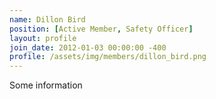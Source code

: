 ```yaml
---
name: Dillon Bird
position: [Active Member, Safety Officer]
layout: profile
join_date: 2012-01-03 00:00:00 -400
profile: /assets/img/members/dillon_bird.png
---
```

Some information